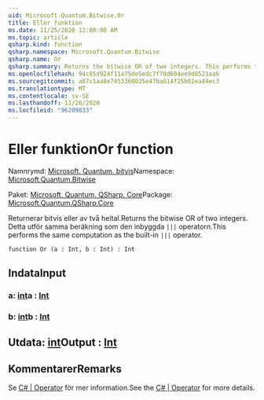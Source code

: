 ```yaml
---
uid: Microsoft.Quantum.Bitwise.Or
title: Eller funktion
ms.date: 11/25/2020 12:00:00 AM
ms.topic: article
qsharp.kind: function
qsharp.namespace: Microsoft.Quantum.Bitwise
qsharp.name: Or
qsharp.summary: Returns the bitwise OR of two integers. This performs the same computation as the built-in `|||` operator.
ms.openlocfilehash: 94c85d924f11a75de5edc7f70d604ee9d8521aa6
ms.sourcegitcommit: a87c1aa8e7453360025e47ba614f25b02ea84ec3
ms.translationtype: MT
ms.contentlocale: sv-SE
ms.lasthandoff: 11/26/2020
ms.locfileid: "96209833"
---
```

# <a name="or-function"></a><span data-ttu-id="7ef9a-102">Eller funktion</span><span class="sxs-lookup"><span data-stu-id="7ef9a-102">Or function</span></span>

<span data-ttu-id="7ef9a-103">Namnrymd: [Microsoft. Quantum. bitvis](xref:Microsoft.Quantum.Bitwise)</span><span class="sxs-lookup"><span data-stu-id="7ef9a-103">Namespace: [Microsoft.Quantum.Bitwise](xref:Microsoft.Quantum.Bitwise)</span></span>

<span data-ttu-id="7ef9a-104">Paket: [Microsoft. Quantum. QSharp. Core](https://nuget.org/packages/Microsoft.Quantum.QSharp.Core)</span><span class="sxs-lookup"><span data-stu-id="7ef9a-104">Package: [Microsoft.Quantum.QSharp.Core](https://nuget.org/packages/Microsoft.Quantum.QSharp.Core)</span></span>


<span data-ttu-id="7ef9a-105">Returnerar bitvis eller av två heltal.</span><span class="sxs-lookup"><span data-stu-id="7ef9a-105">Returns the bitwise OR of two integers.</span></span>
<span data-ttu-id="7ef9a-106">Detta utför samma beräkning som den inbyggda `|||` operatorn.</span><span class="sxs-lookup"><span data-stu-id="7ef9a-106">This performs the same computation as the built-in `|||` operator.</span></span>

```qsharp
function Or (a : Int, b : Int) : Int
```


## <a name="input"></a><span data-ttu-id="7ef9a-107">Indata</span><span class="sxs-lookup"><span data-stu-id="7ef9a-107">Input</span></span>

### <a name="a--int"></a><span data-ttu-id="7ef9a-108">a: [int](xref:microsoft.quantum.lang-ref.int)</span><span class="sxs-lookup"><span data-stu-id="7ef9a-108">a : [Int](xref:microsoft.quantum.lang-ref.int)</span></span>




### <a name="b--int"></a><span data-ttu-id="7ef9a-109">b: [int](xref:microsoft.quantum.lang-ref.int)</span><span class="sxs-lookup"><span data-stu-id="7ef9a-109">b : [Int](xref:microsoft.quantum.lang-ref.int)</span></span>





## <a name="output--int"></a><span data-ttu-id="7ef9a-110">Utdata: [int](xref:microsoft.quantum.lang-ref.int)</span><span class="sxs-lookup"><span data-stu-id="7ef9a-110">Output : [Int](xref:microsoft.quantum.lang-ref.int)</span></span>



## <a name="remarks"></a><span data-ttu-id="7ef9a-111">Kommentarer</span><span class="sxs-lookup"><span data-stu-id="7ef9a-111">Remarks</span></span>

<span data-ttu-id="7ef9a-112">Se [C# | Operator](https://docs.microsoft.com/dotnet/csharp/language-reference/operators/or-operator) för mer information.</span><span class="sxs-lookup"><span data-stu-id="7ef9a-112">See the [C# | Operator](https://docs.microsoft.com/dotnet/csharp/language-reference/operators/or-operator) for more details.</span></span>